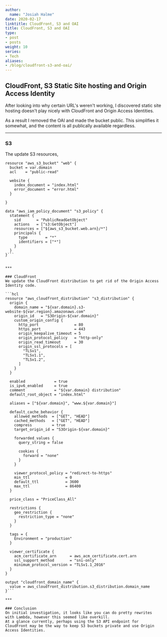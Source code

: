 ```yaml
---
author:
  name: "Josiah Halme"
date: 2020-02-17
linktitle: CloudFront, S3 and OAI
title: CloudFront, S3 and OAI
type:
- post
- posts
weight: 10
series:
- Tech
aliases:
- /blog/cloudfront-s3-and-oai/
---
```


## CloudFront, S3 Static Site hosting and Origin Access Identity
After looking into why certain URL's weren't working, I discovered static site hosting doesn't play nicely with CloudFront and Origin Access Identities.

As a result I removed the OAI and made the bucket public. This simplifies it somewhat, and the content is all publically available regardless.

***

### S3
The update S3 resources,
```hcl
resource "aws_s3_bucket" "web" {
  bucket = var.domain
  acl    = "public-read"

  website {
    index_document = "index.html"
    error_document = "error.html"
  }

}

data "aws_iam_policy_document" "s3_policy" {
  statement {
    sid       = "PublicReadGetObject"
    actions   = ["s3:GetObject"]
    resources = ["${aws_s3_bucket.web.arn}/*"]
    principals {
      type        = "*"
      identifiers = ["*"]
    }
  }
}```


***

### CloudFront
We update the CloudFront distribution to get rid of the Origin Access Identity code.

```hcl
resource "aws_cloudfront_distribution" "s3_distribution" {
  origin {
    domain_name = "${var.domain}.s3-website-${var.region}.amazonaws.com"
    origin_id   = "S3Origin-${var.domain}"
    custom_origin_config {
      http_port                = 80
      https_port               = 443
      origin_keepalive_timeout = 5
      origin_protocol_policy   = "http-only"
      origin_read_timeout      = 30
      origin_ssl_protocols = [
        "TLSv1",
        "TLSv1.1",
        "TLSv1.2",
      ]
    }
  }

  enabled             = true
  is_ipv6_enabled     = true
  comment             = "${var.domain} distribution"
  default_root_object = "index.html"

  aliases = ["${var.domain}", "www.${var.domain}"]

  default_cache_behavior {
    allowed_methods  = ["GET", "HEAD"]
    cached_methods   = ["GET", "HEAD"]
    compress         = true
    target_origin_id = "S3Origin-${var.domain}"

    forwarded_values {
      query_string = false

      cookies {
        forward = "none"
      }
    }

    viewer_protocol_policy = "redirect-to-https"
    min_ttl                = 0
    default_ttl            = 3600
    max_ttl                = 86400
  }

  price_class = "PriceClass_All"

  restrictions {
    geo_restriction {
      restriction_type = "none"
    }
  }

  tags = {
    Environment = "production"
  }

  viewer_certificate {
    acm_certificate_arn      = aws_acm_certificate.cert.arn
    ssl_support_method       = "sni-only"
    minimum_protocol_version = "TLSv1.1_2016"
  }
}

output "cloudfront_domain_name" {
  value = aws_cloudfront_distribution.s3_distribution.domain_name
}```

***

### Conclusion
On initial investigation, it looks like you can do pretty rewrites with Lambda, however this seemed like overkill.
At a glance currently, perhaps using the S3 API endpoint for CloudFront may be the way to keep S3 buckets private and use Origin Access Identities.



